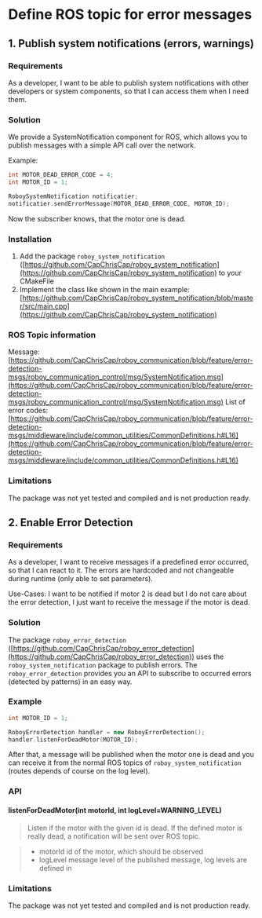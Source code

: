 # Define ROS topic for error messages

## 1. Publish system notifications (errors, warnings)

### Requirements

As a developer, I want to be able to publish system notifications with other developers or 
system components, so that I can access them when I need them. 

### Solution

We provide a SystemNotification component for ROS, which allows you to publish messages with a 
simple API call over the network. 

Example: 

```c++
int MOTOR_DEAD_ERROR_CODE = 4;
int MOTOR_ID = 1;

RoboySystemNotification notificatier;
notificatier.sendErrorMessage(MOTOR_DEAD_ERROR_CODE, MOTOR_ID); 
```

Now the subscriber knows, that the motor one is dead. 

### Installation

1. Add the package `roboy_system_notification` ([https://github.com/CapChrisCap/roboy_system_notification](https://github.com/CapChrisCap/roboy_system_notification) to your CMakeFile
2. Implement the class like shown in the main example: [https://github.com/CapChrisCap/roboy_system_notification/blob/master/src/main.cpp](https://github.com/CapChrisCap/roboy_system_notification)

### ROS Topic information

Message: [https://github.com/CapChrisCap/roboy_communication/blob/feature/error-detection-msgs/roboy_communication_control/msg/SystemNotification.msg](https://github.com/CapChrisCap/roboy_communication/blob/feature/error-detection-msgs/roboy_communication_control/msg/SystemNotification.msg)
List of error codes: [https://github.com/CapChrisCap/roboy_communication/blob/feature/error-detection-msgs/middleware/include/common_utilities/CommonDefinitions.h#L16](https://github.com/CapChrisCap/roboy_communication/blob/feature/error-detection-msgs/middleware/include/common_utilities/CommonDefinitions.h#L16)

### Limitations

The package was not yet tested and compiled and is not production ready. 


## 2. Enable Error Detection

### Requirements

As a developer, I want to receive messages if a predefined error occurred, so that I can react to it. 
The errors are hardcoded and not changeable during runtime (only able to set parameters). 

Use-Cases: 
I want to be notified if motor 2 is dead but I do not care about the error detection, I just want to receive 
the message if the motor is dead. 

### Solution

The package `roboy_error_detection` ([https://github.com/CapChrisCap/roboy_error_detection](https://github.com/CapChrisCap/roboy_error_detection)) uses the 
`roboy_system_notification` package to publish errors. The `roboy_error_detection` provides you an API to 
subscribe to occurred errors (detected by patterns) in an easy way. 

### Example

```c++
int MOTOR_ID = 1;

RoboyErrorDetection handler = new RoboyErrorDetection();
handler.listenForDeadMotor(MOTOR_ID);
```

After that, a message will be published when the motor one is dead and you can 
receive it from the normal ROS topics of `roboy_system_notification` (routes depends of course on the log level). 

### API

#### listenForDeadMotor(int motorId, int logLevel=WARNING_LEVEL)

> Listen if the motor with the given id is dead. If the defined motor is really dead, a notification will be sent over ROS topic.

> * motorId id of the motor, which should be observed
> * logLevel message level of the published message, log levels are defined in 

### Limitations

The package was not yet tested and compiled and is not production ready. 
